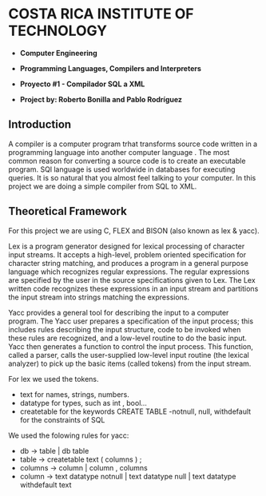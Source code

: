 # COSTA RICA INSTITUTE OF TECHNOLOGY
- **Computer Engineering**

- **Programming Languages, Compilers and Interpreters**


- **Proyecto #1 - Compilador SQL a XML**

- **Project by: Roberto Bonilla and Pablo Rodríguez**

## Introduction
A compiler is a computer program trhat transforms source code written in a programming language  into another computer language . The most common reason for converting a source code is to create an executable program. SQl language is used worldwide in databases for executing queries. It is so natural that you almost feel talking to your computer. In this project we are doing a simple compiler from SQL to XML.

## Theoretical Framework
For this project we are using C, FLEX and BISON (also known as lex & yacc).

Lex is a program generator designed for lexical processing of character input streams. It accepts a high-level, problem oriented specification for character string matching, and produces a program in a general purpose language which recognizes regular expressions. The regular expressions are specified by the user in the source specifications given to Lex. The Lex written code recognizes these expressions in an input stream and partitions the input stream into strings matching the expressions. 

Yacc provides a general tool for describing the input to a computer program. The Yacc user prepares a specification of the input process; this includes rules describing the input structure, code to be invoked when these rules are recognized, and a low-level routine to do the basic input. Yacc then generates a function to control the input process. This function, called a parser, calls the user-supplied low-level input routine (the lexical analyzer) to pick up the basic items (called tokens) from the input stream. 

For lex we used the tokens.
- text for names, strings, numbers.
- datatype for types, such as int , bool...
- createtable for the keywords CREATE TABLE
-notnull, null, withdefault for the constraints of SQL


We used the folowing rules for yacc:
- db -> table | db table 
- table -> createtable text ( columns ) ;
- columns -> column | column , columns
- column -> text datatype notnull | text datatype null | text datatype withdefault text 
